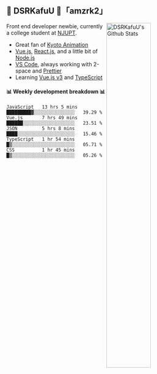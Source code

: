 ## 🍥 DSRKafuU 🍥「amzrk2」

<img align="right" alt="DSRKafuU's Github Stats" width="48%" src="https://github-readme-stats.vercel.app/api?username=amzrk2&count_private=true&show_icons=true&title_color=7793cc&icon_color=7793cc&text_color=595858&bg_color=ffffff" />

Front end developer newbie, currently a college student at [NJUPT](https://www.njupt.edu.cn).

- Great fan of [Kyoto Animation](https://www.kyotoanimation.co.jp)
- [Vue.js](https://vuejs.org), [React.js](https://reactjs.org), and a little bit of [Node.js](https://nodejs.org)
- [VS Code](https://code.visualstudio.com), always working with 2-space and [Prettier](https://prettier.io)
- Learning [Vue.js v3](https://v3.vuejs.org) and [TypeScript](https://www.typescriptlang.org)

#### :bar_chart: Weekly development breakdown :bar_chart:

<!--START_SECTION:waka-->
```text
JavaScript   13 hrs 5 mins   █████████▓░░░░░░░░░░░░░░░   39.29 % 
Vue.js       7 hrs 49 mins   ██████░░░░░░░░░░░░░░░░░░░   23.51 % 
JSON         5 hrs 8 mins    ████░░░░░░░░░░░░░░░░░░░░░   15.46 % 
TypeScript   1 hr 54 mins    █▒░░░░░░░░░░░░░░░░░░░░░░░   05.71 % 
CSS          1 hr 45 mins    █▒░░░░░░░░░░░░░░░░░░░░░░░   05.26 % 
```
<!--END_SECTION:waka-->
